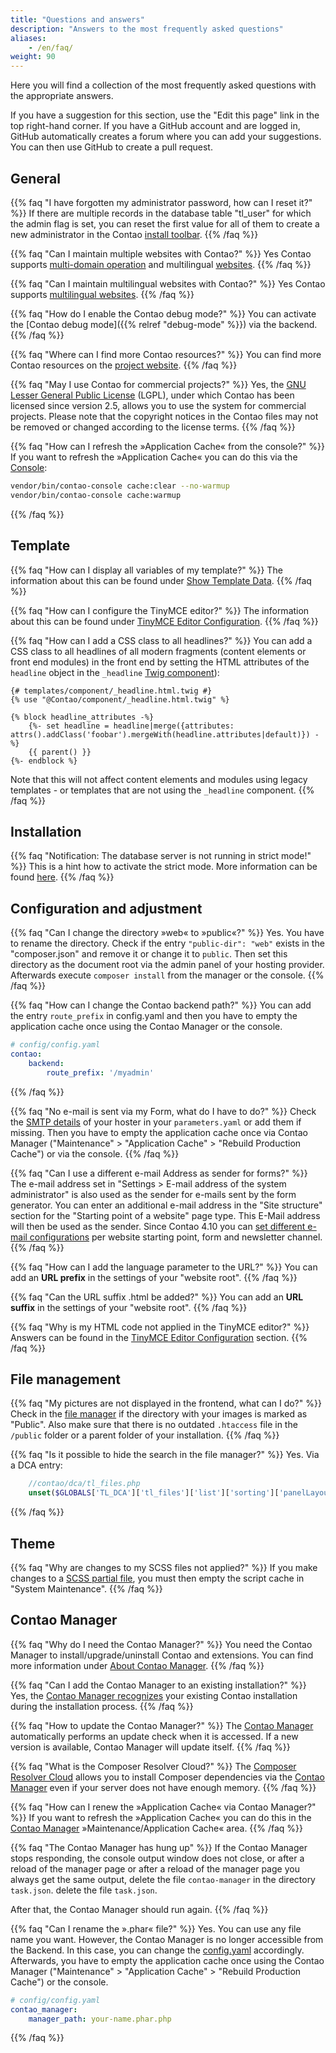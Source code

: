 ```yaml
---
title: "Questions and answers"
description: "Answers to the most frequently asked questions"
aliases:
    - /en/faq/
weight: 90
---
```


Here you will find a collection of the most frequently asked questions with the appropriate answers.

If you have a suggestion for this section, use the "Edit this page" link in the top right-hand corner.
If you have a GitHub account and are logged in, GitHub automatically creates a forum where you can add your suggestions. 
You can then use GitHub to create a pull request.


## General

{{% faq "I have forgotten my administrator password, how can I reset it?" %}}
If there are multiple records in the database table "tl_user" for which the admin flag is set, you can reset the first 
value for all of them to create a new administrator in the Contao [install toolbar](/en/installation/contao-installtool/).
{{% /faq %}}

{{% faq "Can I maintain multiple websites with Contao?" %}}
Yes Contao supports [multi-domain operation](/en/layout/site-structure/multi-domain-operation/) and 
multilingual [websites](/en/layout/site-structure/multilingual-websites/).
{{% /faq %}}

{{% faq "Can I maintain multilingual websites with Contao?" %}}
Yes Contao supports [multilingual websites](/en/layout/site-structure/multilingual-websites/).
{{% /faq %}}

{{% faq "How do I enable the Contao debug mode?" %}}
You can activate the [Contao debug mode]({{% relref "debug-mode" %}}) via the backend.
{{% /faq %}}

{{% faq "Where can I find more Contao resources?" %}}
You can find more Contao resources on the [project website](https://contao.org/en/network.html).
{{% /faq %}}

{{% faq "May I use Contao for commercial projects?" %}}
Yes, the [GNU Lesser General Public License](https://www.gnu.org/licenses/old-licenses/lgpl-2.1.html) (LGPL), 
under which Contao has been licensed since version 2.5, allows you to use the system for commercial projects. 
Please note that the copyright notices in the Contao files may not be removed or changed according to the license terms.
{{% /faq %}}

{{% faq "How can I refresh the »Application Cache« from the console?" %}}
If you want to refresh the »Application Cache« you can do this via the 
[Console](https://docs.contao.org/dev/reference/commands/): 

```bash
vendor/bin/contao-console cache:clear --no-warmup
vendor/bin/contao-console cache:warmup
```
{{% /faq %}}



## Template

{{% faq "How can I display all variables of my template?" %}}
The information about this can be found under [Show Template Data](/en/layout/templates/php/template-data/).
{{% /faq %}}

{{% faq "How can I configure the TinyMCE editor?" %}}
The information about this can be found under [TinyMCE Editor Configuration](/en/guides/tinymce-configuration/).
{{% /faq %}}

{{% faq "How can I add a CSS class to all headlines?" %}}
You can add a CSS class to all headlines of all modern fragments (content elements or front end modules) in the front
end by setting the HTML attributes of the `headline` object in the `_headline`
[Twig component](https://docs.contao.org/dev/framework/templates/creating-templates/#contao-components)):

```twig
{# templates/component/_headline.html.twig #}
{% use "@Contao/component/_headline.html.twig" %}

{% block headline_attributes -%}
    {%- set headline = headline|merge({attributes: attrs().addClass('foobar').mergeWith(headline.attributes|default)}) -%}
    {{ parent() }}
{%- endblock %}
```

Note that this will not affect content elements and modules using legacy templates - or templates that are not using the
`_headline` component.
{{% /faq %}}


## Installation

{{% faq "Notification: The database server is not running in strict mode!" %}}
This is a hint how to activate the strict mode. More information can be found [here](../installation/system-requirements/).
{{% /faq %}}


## Configuration and adjustment

{{% faq "Can I change the directory »web« to »public«?" %}}
Yes. You have to rename the directory. Check if the entry `"public-dir": "web"` exists in the "composer.json" and remove it or change it to
`public`. Then set this directory as the document root via the admin panel of your hosting provider. Afterwards execute `composer install` 
from the manager or the console. 
{{% /faq %}}

{{% faq "How can I change the Contao backend path?" %}}
You can add the entry `route_prefix` in config.yaml and then you have to empty the application cache once using the Contao Manager or the console.

```yaml
# config/config.yaml
contao:
    backend:
        route_prefix: '/myadmin'
```
{{% /faq %}}

{{% faq "No e-mail is sent via my Form, what do I have to do?" %}}
Check the [SMTP details](/en/system/settings/#e-mail-sending-configuration) of your hoster in your `parameters.yaml` or add them if missing.
Then you have to empty the application cache once via Contao Manager ("Maintenance" &gt; "Application Cache" &gt; "Rebuild Production Cache") 
or via the console.
{{% /faq %}}

{{% faq "Can I use a different e-mail Address as sender for forms?" %}}
The e-mail address set in "Settings &gt; E-mail address of the system administrator" is also used as the sender for e-mails sent by the form generator. 
You can enter an additional e-mail address in the "Site structure" section for the "Starting point of a website" page type. 
This E-Mail address will then be used as the sender.
Since Contao 4.10 you can [set different e-mail configurations](/en/system/settings/#different-e-mail-configurations-and-sender-addresses) per website starting point, form and newsletter channel.
{{% /faq %}}

{{% faq "How can I add the language parameter to the URL?" %}}
You can add an **URL prefix** in the settings of your "website root".
{{% /faq %}}

{{% faq "Can the URL suffix .html be added?" %}}
You can add an **URL suffix** in the settings of your "website root".
{{% /faq %}}

{{% faq "Why is my HTML code not applied in the TinyMCE editor?" %}}
Answers can be found in the [TinyMCE Editor Configuration](/en/guides/tinymce-configuration/) section.
{{% /faq %}}


## File management

{{% faq "My pictures are not displayed in the frontend, what can I do?" %}}
Check in the [file manager](/en/file-manager/) if the directory with your images is marked as "Public". Also make sure that there is no outdated `.htaccess` file in the `/public` folder or a parent folder of your installation.
{{% /faq %}}

{{% faq "Is it possible to hide the search in the file manager?" %}}
Yes. Via a DCA entry:

```php
    //contao/dca/tl_files.php
    unset($GLOBALS['TL_DCA']['tl_files']['list']['sorting']['panelLayout']);
```
{{% /faq %}}


## Theme

{{% faq "Why are changes to my SCSS files not applied?" %}}
If you make changes to a [SCSS partial file](/en/guides/sass-less-integration/), 
you must then empty the script cache in "System Maintenance". 
{{% /faq %}}


## Contao Manager

{{% faq "Why do I need the Contao Manager?" %}}
You need the Contao Manager to install/upgrade/uninstall Contao and extensions. You can find more information 
under [About Contao Manager](/en/installation/contao-manager/).
{{% /faq %}}

{{% faq "Can I add the Contao Manager to an existing installation?" %}}
Yes, the [Contao Manager recognizes](/en/installation/contao-manager/#can-contao-manager-be-added-to-an-existing-installation) 
your existing Contao installation during the installation process. 
{{% /faq %}}

{{% faq "How to update the Contao Manager?" %}}
The [Contao Manager](/en/installation/contao-manager/#how-to-update-the-contao-manager) automatically performs 
an update check when it is accessed. If a new version is available, Contao Manager will update itself.
{{% /faq %}}

{{% faq "What is the Composer Resolver Cloud?" %}}
The [Composer Resolver Cloud](https://composer-resolver.cloud/) allows you to install Composer dependencies 
via the [Contao Manager](/en/installation/contao-manager/) even if your server does not have enough memory.
{{% /faq %}}

{{% faq "How can I renew the »Application Cache« via Contao Manager?" %}}
If you want to refresh the »Application Cache« you can do this in the 
[Contao Manager](/en/installation/contao-manager/) »Maintenance/Application Cache« area.
{{% /faq %}}

{{% faq "The Contao Manager has hung up" %}}
If the Contao Manager stops responding, the console output window does not close, or after a reload of the manager page
or after a reload of the manager page you always get the same output, delete the file `contao-manager` in the directory `task.json`.
delete the file `task.json`.

After that, the Contao Manager should run again.
{{% /faq %}}

{{% faq "Can I rename the ».phar« file?" %}}
Yes. You can use any file name you want. However, the Contao Manager is no longer accessible from the Backend. 
In this case, you can change the [config.yaml](/en/system/settings/#config-yml) accordingly. Afterwards, you have to empty the application cache 
once using the Contao Manager ("Maintenance" &gt; "Application Cache" &gt; "Rebuild Production Cache") or the console.
```yaml
# config/config.yaml
contao_manager:
    manager_path: your-name.phar.php
```
{{% /faq %}}
